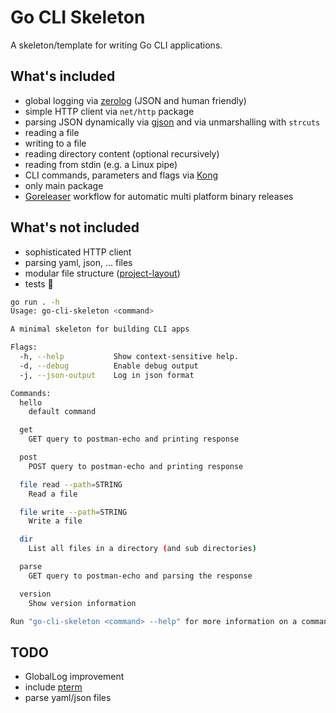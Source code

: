 # Go CLI Skeleton

A skeleton/template for writing Go CLI applications.

## What's included

- global logging via [zerolog](https://github.com/rs/zerolog) (JSON and human friendly)
- simple HTTP client via `net/http` package
- parsing JSON dynamically via [gjson](https://github.com/tidwall/gjson) and via unmarshalling with `strcuts`
- reading a file
- writing to a file
- reading directory content (optional recursively)
- reading from stdin (e.g. a Linux pipe)
- CLI commands, parameters and flags via [Kong](https://github.com/alecthomas/kong)
- only main package
- [Goreleaser](https://goreleaser.com/) workflow for automatic multi platform binary releases

## What's not included

- sophisticated HTTP client
- parsing yaml, json, ... files
- modular file structure ([project-layout](https://github.com/golang-standards/project-layout))
- tests 😬

```sh
go run . -h
Usage: go-cli-skeleton <command>

A minimal skeleton for building CLI apps

Flags:
  -h, --help           Show context-sensitive help.
  -d, --debug          Enable debug output
  -j, --json-output    Log in json format

Commands:
  hello
    default command

  get
    GET query to postman-echo and printing response

  post
    POST query to postman-echo and printing response

  file read --path=STRING
    Read a file

  file write --path=STRING
    Write a file

  dir
    List all files in a directory (and sub directories)

  parse
    GET query to postman-echo and parsing the response

  version
    Show version information

Run "go-cli-skeleton <command> --help" for more information on a command.
```

## TODO

- GlobalLog improvement
- include [pterm](https://github.com/pterm/pterm)
- parse yaml/json files
